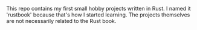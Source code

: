 This repo contains my first small hobby projects written in Rust. I named it 'rustbook' because that's how I started learning. The projects themselves are not necessarily related to the Rust book.
